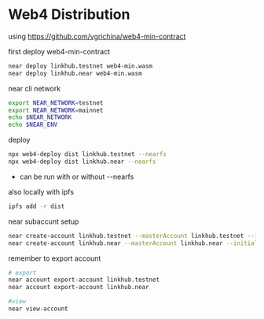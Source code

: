 # Web4 Distribution


using https://github.com/vgrichina/web4-min-contract

first deploy web4-min-contract
```sh
near deploy linkhub.testnet web4-min.wasm
near deploy linkhub.near web4-min.wasm
```

near cli network
```sh
export NEAR_NETWORK=testnet
export NEAR_NETWORK=mainnet
echo $NEAR_NETWORK 
echo $NEAR_ENV
```

deploy

```sh
npx web4-deploy dist linkhub.testnet --nearfs
npx web4-deploy dist linkhub.near --nearfs
```
- can be run with or without --nearfs




also locally with ipfs
```sh
ipfs add -r dist
```



near subaccunt setup

```sh
near create-account linkhub.testnet --masterAccount linkhub.testnet --initialBalance 1
near create-account linkhub.near --masterAccount linkhub.near --initialBalance 0.5
```

remember to export account
```sh
# export
near account export-account linkhub.testnet
near account export-account linkhub.near

#view
near view-account 
```